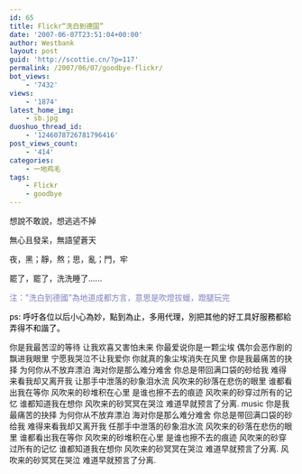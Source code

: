 ```yaml
---
id: 65
title: Flickr“洗白到德国”
date: '2007-06-07T23:51:04+00:00'
author: Westbank
layout: post
guid: 'http://scottie.cn/?p=117'
permalink: /2007/06/07/goodbye-flickr/
bot_views:
    - '7432'
views:
    - '1874'
latest_home_img:
    - sb.jpg
duoshuo_thread_id:
    - '1246078726781796416'
post_views_count:
    - '414'
categories:
    - 一地鸡毛
tags:
    - Flickr
    - goodbye
---
```


想說不敢說，想逃逃不掉

無心且發呆，無語望蒼天

夜，黑；靜，熬；思，亂；門，牢

罷了，罷了，洗洗睡了......

<span style="color: #8080c0">注："洗白到德國"為地道成都方言，意思是吹燈拔蠟，蹬腿玩完</span>

<span style="color: #000000">ps: 呼吁各位以后小心為妙，點到為止，多用代理，別把其他的好工具好服務都給弄得不和諧了。  
</span>

你是我最苦涩的等待 让我欢喜又害怕未来 你最爱说你是一颗尘埃 偶尔会恶作剧的飘进我眼里 宁愿我哭泣不让我爱你 你就真的象尘埃消失在风里 你是我最痛苦的抉择 为何你从不放弃漂泊 海对你是那么难分难舍 你总是带回满口袋的砂给我 难得来看我却又离开我 让那手中泄落的砂象泪水流 风吹来的砂落在悲伤的眼里 谁都看出我在等你 风吹来的砂堆积在心里 是谁也擦不去的痕迹 风吹来的砂穿过所有的记忆 谁都知道我在想你 风吹来的砂冥冥在哭泣 难道早就预言了分离. music 你是我最痛苦的抉择 为何你从不放弃漂泊 海对你是那么难分难舍 你总是带回满口袋的砂给我 难得来看我却又离开我 任那手中泄落的砂象泪水流 风吹来的砂落在悲伤的眼里 谁都看出我在等你 风吹来的砂堆积在心里 是谁也擦不去的痕迹 风吹来的砂穿过所有的记忆 谁都知道我在想你 风吹来的砂冥冥在哭泣 难道早就预言了分离. 风吹来的砂冥冥在哭泣 难道早就预言了分离. 